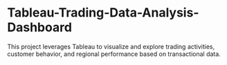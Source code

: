 # Tableau-Trading-Data-Analysis-Dashboard
This project leverages Tableau to visualize and explore trading activities, customer behavior, and regional performance based on transactional data.
